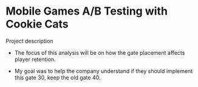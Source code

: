 # Mobile Games A/B Testing with Cookie Cats

Project description

- The focus of this analysis will be on how the gate placement affects player retention.

- My goal was to help the company understand if they should implement this gate 30, keep the old gate 40.
